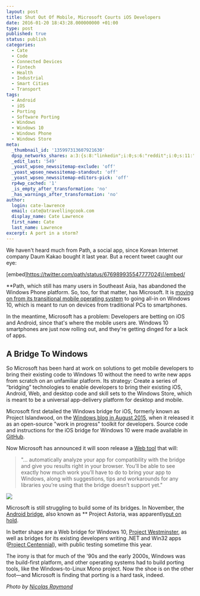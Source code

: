```yaml
---
layout: post
title: Shut Out Of Mobile, Microsoft Courts iOS Developers
date: 2016-01-20 18:43:28.000000000 +01:00
type: post
published: true
status: publish
categories:
  - Cate
  - Code
  - Connected Devices
  - Fintech
  - Health
  - Industrial
  - Smart Cities
  - Transport
tags:
  - Android
  - iOS
  - Porting
  - Software Porting
  - Windows
  - Windows 10
  - Windows Phone
  - Windows Store
meta:
  _thumbnail_id: '135997313607921630'
  dpsp_networks_shares: a:3:{s:8:"linkedin";i:0;s:6:"reddit";i:0;s:11:"google-plus";i:0;}
  _edit_last: '549'
  _yoast_wpseo_newssitemap-exclude: 'off'
  _yoast_wpseo_newssitemap-standout: 'off'
  _yoast_wpseo_newssitemap-editors-pick: 'off'
  rp4wp_cached: '1'
  _is_empty_after_transformation: 'no'
  _has_warnings_after_transformation: 'no'
author:
  login: cate-lawrence
  email: cate@atravellingcook.com
  display_name: Cate Lawrence
  first_name: Cate
  last_name: Lawrence
excerpt: A port in a storm?
---
```

We haven't heard much from Path, a social app, since Korean Internet
company Daum Kakao bought it last year. But a recent tweet caught our
eye:

\[embed\]https://twitter.com/path/status/676989935547777024\[/embed/

**Path, which still has many users in Southeast Asia, has abandoned the
Windows Phone platform. So, too, for that matter, has Microsoft. It is
[moving on from its transitional mobile operating
system](http://www.theverge.com/2015/7/8/8913365/microsoft-lumia-windows-phones-strategy-2015)
to going all-in on Windows 10, which is meant to run on devices from
traditional PCs to smartphones.

In the meantime, Microsoft has a problem: Developers are betting on iOS
and Android, since that's where the mobile users are. Windows 10
smartphones are just now rolling out, and they're getting dinged for a
lack of apps.

A Bridge To Windows
-------------------

So Microsoft has been hard at work on solutions to get mobile developers
to bring their existing code to Windows 10 without the need to write new
apps from scratch on an unfamiliar platform. Its strategy: Create a
series of “bridging” technologies to enable developers to bring their
existing iOS, Android, Web, and desktop code and skill sets to the
Windows Store, which is meant to be a universal app-delivery platform
for desktop and mobile.

Microsoft first detailed the Windows bridge for iOS, formerly known as
Project Islandwood, on the [Windows blog in August
2015](https://blogs.windows.com/buildingapps/2015/08/06/open-sourcing-the-windows-bridge-for-ios/),
when it released it as an open-source "work in progress" toolkit for
developers. Source code and instructions for the iOS bridge for Windows
10 were made available in
[GitHub](https://github.com/Microsoft/WinObjC).

Now Microsoft has announced it will soon release a [Web
tool](https://dev.windows.com/en-us/bridges/ios/app-submission) that
will:

> "... automatically analyze your app for compatibility with the bridge
> and give you results right in your browser. You’ll be able to see
> exactly how much work you’ll have to do to bring your app to Windows,
> along with suggestions, tips and workarounds for any libraries you’re
> using that the bridge doesn’t support yet."

![](rw-import/MTM1OTcyMzc0MzQzMzU3NzE0.png)

Microsoft is still struggling to build some of its bridges. In November,
the [Android
bridge](http://tempest.saymedia.com/Microsoft%20also%20developed%20a%20Web%20bridge%20for%20Windows%2010%20(%22Westminster%22)%20and%20is%20working%20on%20a%20bridge%20to%20help%20developers%20package%20and%20publish%20existing%20.NET%20and%20Win32%20apps%20to%20the%20Windows%20Store%20(%22Centennial%22).%20Microsoft%20partner%20Mobilize.Net%20also%20developed%20a%20bridge%20to%20help%20Windows%20Phone%20Silverlight%20apps%20to%20the%20Universal%20Web%20Apps%20platform.),
also known as ** Project Astoria, was apparently[put on
hold](http://www.gsmarena.com/microsoft_confirms_that_android_app_support_in_windows_10_is_on_hold-news-15053.php).

In better shape are a Web bridge for Windows 10, [Project
Westminster](https://blogs.windows.com/buildingapps/2015/07/06/project-westminster-in-a-nutshell/),
as well as bridges for its existing developers writing .NET and Win32
apps ([Project
Centennial](https://blogs.windows.com/buildingapps/2015/08/06/open-sourcing-the-windows-bridge-for-ios/)),
with public testing sometime this year.

The irony is that for much of the '90s and the early 2000s, Windows was
the build-first platform, and other operating systems had to build
porting tools, like the Windows-to-Linux Mono project. Now the shoe is
on the other foot—and Microsoft is finding that porting is a hard task,
indeed.

*Photo by [Nicolas
Raymond](http://freestock.ca/wishing_well_%e2%98%85_g103-golden_love_bridge__hdr_%e2%98%85_p5040.html)*
